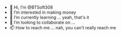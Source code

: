 - 👋 Hi, I’m @BTSoft308
- 👀 I’m interested in making money
- 🌱 I’m currently learning ... yeah, that's it
- 💞️ I’m looking to collaborate on ...
- 📫 How to reach me ... nah, you can't really reach me

<!---
BTSoft308/BTSoft308 is a ✨ special ✨ repository because its `README.md` (this file) appears on your GitHub profile.
You can click the Preview link to take a look at your changes.
--->
